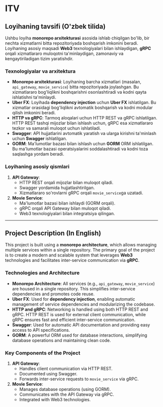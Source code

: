 # ITV

## Loyihaning tavsifi (O'zbek tilida)

Ushbu loyiha **monorepo arxitekturasi** asosida ishlab chiqilgan bo'lib, bir nechta xizmatlarni bitta repozitoriyada boshqarish imkonini beradi. Loyihaning asosiy maqsadi **Web3** texnologiyalari bilan ishlaydigan, **gRPC** orqali xizmatlararo muloqotni ta'minlaydigan, zamonaviy va kengaytiriladigan tizim yaratishdir.

### Texnologiyalar va arxitektura
- **Monorepo arxitekturasi**: Loyihaning barcha xizmatlari (masalan, `api_gateway`, `movie_service`) bitta repozitoriyada joylashgan. Bu xizmatlararo bog'liqlikni boshqarishni osonlashtiradi va kodni qayta ishlatishni ta'minlaydi.
- **Uber FX**: Loyihada **dependency injection** uchun **Uber FX** ishlatilgan. Bu xizmatlar orasidagi bog'liqlikni avtomatik boshqarish va kodni modular qilish imkonini beradi.
- **HTTP va gRPC**: Tarmoq aloqalari uchun HTTP REST va gRPC ishlatilgan. HTTP REST tashqi mijozlar bilan ishlash uchun, gRPC esa xizmatlararo tezkor va samarali muloqot uchun ishlatiladi.
- **Swagger**: API hujjatlarini avtomatik yaratish va ularga kirishni ta'minlash uchun **Swagger** ishlatilgan.
- **GORM**: Ma'lumotlar bazasi bilan ishlash uchun **GORM** ORM ishlatilgan. Bu ma'lumotlar bazasi operatsiyalarini soddalashtiradi va kodni toza saqlashga yordam beradi.

### Loyihaning asosiy qismlari
1. **API Gateway**:
   - HTTP REST orqali mijozlar bilan muloqot qiladi.
   - Swagger yordamida hujjatlashtirilgan.
   - Xizmatlararo so'rovlarni gRPC orqali `movie_service`ga uzatadi.
2. **Movie Service**:
   - Ma'lumotlar bazasi bilan ishlaydi (GORM orqali).
   - gRPC orqali API Gateway bilan muloqot qiladi.
   - Web3 texnologiyalari bilan integratsiya qilingan.

---

## Project Description (In English)

This project is built using a **monorepo architecture**, which allows managing multiple services within a single repository. The primary goal of the project is to create a modern and scalable system that leverages **Web3** technologies and facilitates inter-service communication via **gRPC**.

### Technologies and Architecture
- **Monorepo Architecture**: All services (e.g., `api_gateway`, `movie_service`) are housed in a single repository. This simplifies inter-service dependencies and promotes code reuse.
- **Uber FX**: Used for **dependency injection**, enabling automatic management of service dependencies and modularizing the codebase.
- **HTTP and gRPC**: Networking is handled using both HTTP REST and gRPC. HTTP REST is used for external client communication, while gRPC ensures fast and efficient inter-service communication.
- **Swagger**: Used for automatic API documentation and providing easy access to API specifications.
- **GORM**: A powerful ORM used for database interactions, simplifying database operations and maintaining clean code.

### Key Components of the Project
1. **API Gateway**:
   - Handles client communication via HTTP REST.
   - Documented using Swagger.
   - Forwards inter-service requests to `movie_service` via gRPC.
2. **Movie Service**:
   - Manages database operations (using GORM).
   - Communicates with the API Gateway via gRPC.
   - Integrated with Web3 technologies.

